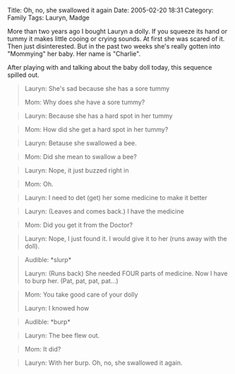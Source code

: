 Title: Oh, no, she swallowed it again
Date: 2005-02-20 18:31
Category: Family
Tags: Lauryn, Madge

More than two years ago I bought Lauryn a dolly. If you squeeze its
hand or tummy it makes little cooing or crying sounds. At first she
was scared of it. Then just disinterested. But in the past two
weeks she's really gotten into "Mommying" her baby. Her name is
"Charlie".

 After playing with and talking about the baby doll today, this sequence
spilled out.

> Lauryn: She's sad because she has a sore tummy
> 
> Mom: Why does she have a sore tummy?

> Lauryn: Because she has a hard spot in her tummy

> Mom: How did she get a hard spot in her tummy?

> Lauryn: Betause she swallowed a bee.

> Mom: Did she mean to swallow a bee?

> Lauryn: Nope, it just buzzed right in

> Mom: Oh.

> Lauryn: I need to det (get) her some medicine to make it better

> Lauryn: (Leaves and comes back.) I have the medicine

> Mom: Did you get it from the Doctor?

> Lauryn: Nope, I just found it. I would give it to her (runs away
with the doll).

> Audible: \*slurp\*
> 
> Lauryn: (Runs back) She needed FOUR parts of medicine. Now I have
to burp her. (Pat, pat, pat, pat...)

> Mom: You take good care of your dolly
> 
> Lauryn: I knowed how

> Audible: \*burp\*

> Lauryn: The bee flew out.

> Mom: It did?

> Lauryn: With her burp. Oh, no, she swallowed it again.
